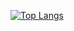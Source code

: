 [![Top Langs](https://github-readme-stats.vercel.app/api/top-langs/?username=zijian-x&layout=compact&theme=transparent&langs_count=6&hide=assembly)](https://www.youtube.com/watch?v=dQw4w9WgXcQ)
